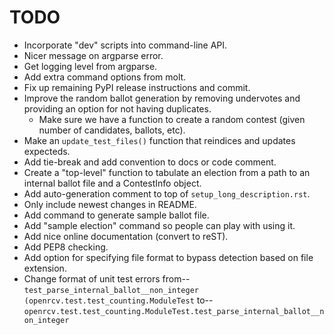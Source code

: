 TODO
====

* Incorporate "dev" scripts into command-line API.
* Nicer message on argparse error.
* Get logging level from argparse.
* Add extra command options from molt.
* Fix up remaining PyPI release instructions and commit.
* Improve the random ballot generation by removing undervotes and
  providing an option for not having duplicates.
  - Make sure we have a function to create a random contest (given
    number of candidates, ballots, etc).
* Make an `update_test_files()` function that reindices and updates expecteds.
* Add tie-break and add convention to docs or code comment.
* Create a "top-level" function to tabulate an election from a path to
  an internal ballot file and a ContestInfo object.
* Add auto-generation comment to top of `setup_long_description.rst`.
* Only include newest changes in README.
* Add command to generate sample ballot file.
* Add "sample election" command so people can play with using it.
* Add nice online documentation (convert to reST).
* Add PEP8 checking.
* Add option for specifying file format to bypass detection based on file extension.
* Change format of unit test errors from--
  `test_parse_internal_ballot__non_integer (openrcv.test.test_counting.ModuleTest`
  to--
  `openrcv.test.test_counting.ModuleTest.test_parse_internal_ballot__non_integer`
